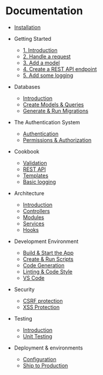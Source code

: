 # Documentation

* [Installation](./README.md)

* Getting Started
  * [1. Introduction](./guide/1-introduction.md)
  * [2. Handle a request](./guide/2-handle-a-request.md)
  * [3. Add a model](./guide/3-flight-model.md)
  * [4. Create a REST API endpoint](./guide/4-rest-api-endpoint.md)
  * [5. Add some logging](./guide/5-add-some-logging.md)

* Databases
  * [Introduction](./databases/introduction.md)
  * [Create Models & Queries](./databases/create-models-and-queries.md)
  * [Generate & Run Migrations](./databases/generate-and-run-migrations.md)

* The Authentication System
  * [Authentication](./the-authentication-system/authentication.md)
  * [Permissions & Authorization](./the-authentication-system/permissions-and-authorization.md)

* Cookbook
  * [Validation](./cookbook/validation.md)
  * [REST API](./cookbook/rest-api.md)
  * [Templates](./cookbook/template-engine.md)
  * [Basic logging](./cookbook/basic-logging.md)

* Architecture
  * [Introduction](./architecture/introduction.md)
  * [Controllers](./architecture/controllers.md)
  * [Modules](./architecture/modules.md)
  * [Services](./architecture/services.md)
  * [Hooks](./architecture/hooks.md)


* Development Environment
  * [Build & Start the App](./development-environment/build-and-start-the-app.md)
  * [Create & Run Scripts](./development-environment/create-and-run-scripts.md)
  * [Code Generation](./development-environment/code-generation.md)
  * [Linting & Code Style](./development-environment/linting-and-code-style.md)
  * [VS Code](./development-environment/vscode.md)


* Security
  * [CSRF protection](./security/csrf-protection.md)
  * [XSS Protection](./security/xss-protection.md)

* Testing
  * [Introduction](./testing/introduction.md)
  * [Unit Testing](./testing/unit-testing.md)

* Deployment & environments
  * [Configuration](./deployment-and-environments/configuration.md)
  * [Ship to Production](./deployment-and-environments/ship-to-production.md)<!-- * [Serverless Framework](./fundamentals/serverless.md) -->
